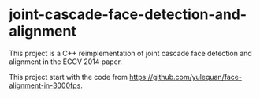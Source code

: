 # joint-cascade-face-detection-and-alignment

This project is a C++ reimplementation of joint cascade face detection and alignment in the ECCV 2014 paper.

This project start with the code from https://github.com/yulequan/face-alignment-in-3000fps.


